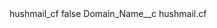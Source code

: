 <?xml version="1.0" encoding="UTF-8"?>
<CustomMetadata xmlns="http://soap.sforce.com/2006/04/metadata" xmlns:xsi="http://www.w3.org/2001/XMLSchema-instance" xmlns:xsd="http://www.w3.org/2001/XMLSchema">
    <label>hushmail_cf</label>
    <protected>false</protected>
    <values>
        <field>Domain_Name__c</field>
        <value xsi:type="xsd:string">hushmail.cf</value>
    </values>
</CustomMetadata>
